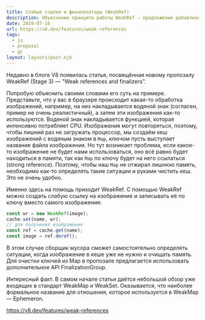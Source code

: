 ```yaml
---
title: Слабые ссылки и финализаторы (WeakRef)
description: Объяснение принципа работы WeakRef — предложения добавления в стандарт ECMAScript
date: 2019-07-16
url: https://v8.dev/features/weak-references
tags:
  - js
  - proposal
  - gc
layout: layouts/post.njk
---
```

Недавно в блоге V8 появилась статья, посвящённая новому пропозалу WeakRef (Stage 3) — "Weak references and finalizers".

Попробую объяснить своими словами его суть на примере. Представьте, что у вас в браузере происходит какая-то обработка изображений, например, на них накладывается водяной знак (согласен, пример не очень реалистичный), а затем эти изображения как-то используются. Водяной знак накладывается функцией, которая интенсивно потребляет CPU. Изображения могут повторяться, поэтому, чтобы лишний раз не загружать процессор, мы создаём кеш изображений с водяным знаком в `Map`, ключом пусть выступает название файла изображения. Но тут возникает проблема, если какое-то изображение не будет нами использоваться, оно всё равно будет находиться в памяти, так как `Map` по ключу будет на него ссылаться (strong reference). Поэтому, чтобы наш `Map` не отжирал лишнюю память, необходимо как-то определять такие ситуации и руками чистить кеш. Это не очень удобно.

Именно здесь на помощь приходит WeakRef. С помощью WeakRef можно создать слабую ссылку на изображение и записывать её по ключу вместо самого изображения:

```js
const wr = new WeakRef(image);
cache.set(name, wr);
// для получения изображения
const ref = cache.get(name);
const image = ref.deref();
```

В этом случае сборщик мусора сможет самостоятельно определять ситуации, когда изображение в кеше уже не нужно и очищать память. Для очистки ключей из Map в пропозале предлагается использовать дополнительное API FinalizationGroup.

Интересный факт. В самом начале статьи даётся небольшой обзор уже входящих в стандарт WeakMap и WeakSet. Оказывается, что наиболее формальное название для отношения, которое используется в WeakMap — Ephemeron.

https://v8.dev/features/weak-references
